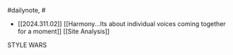 #dailynote, #

- [[2024.311.02]]
[[Harmony...Its about individual voices coming together for a moment]]
[[Site Analysis]]

STYLE WARS
